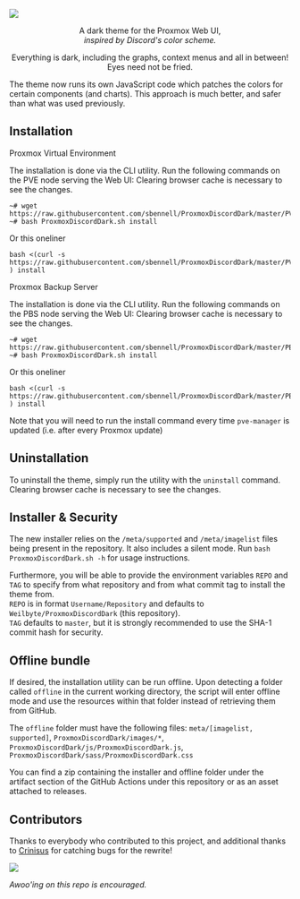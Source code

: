 



![](https://i.imgur.com/SnlCyHF.png)

<p align="center">A dark theme for the Proxmox Web UI,<br/> <i>inspired by Discord's color scheme.</i></p>

<p align="center">Everything is dark, including the graphs, context menus and all in between! Eyes need not be fried.</p>    
The theme now runs its own JavaScript code which patches the colors for certain components (and charts). This approach is much better, and safer than what was used previously.

## Installation 
Proxmox Virtual Environment

The installation is done via the CLI utility. Run the following commands on the PVE node serving the Web UI:  Clearing browser cache is necessary to see the changes.

```
~# wget https://raw.githubusercontent.com/sbennell/ProxmoxDiscordDark/master/PVEDiscordDark.sh
~# bash ProxmoxDiscordDark.sh install
```
Or this oneliner
```
bash <(curl -s https://raw.githubusercontent.com/sbennell/ProxmoxDiscordDark/master/PVEDiscordDark.sh ) install
```
Proxmox Backup Server

The installation is done via the CLI utility. Run the following commands on the PBS node serving the Web UI:  Clearing browser cache is necessary to see the changes.

```
~# wget https://raw.githubusercontent.com/sbennell/ProxmoxDiscordDark/master/PBSDiscordDark.sh
~# bash ProxmoxDiscordDark.sh install
```
Or this oneliner
```
bash <(curl -s https://raw.githubusercontent.com/sbennell/ProxmoxDiscordDark/master/PBSDiscordDark.sh ) install
```

Note that you will need to run the install command every time `pve-manager` is updated (i.e. after every Proxmox update)

## Uninstallation
 To uninstall the theme, simply run the utility with the `uninstall` command. Clearing browser cache is necessary to see the changes.
 
## Installer & Security
The new installer relies on the `/meta/supported` and `/meta/imagelist` files being present in the repository. It also includes a silent mode. Run `bash ProxmoxDiscordDark.sh -h` for usage instructions. 

Furthermore, you will be able to provide the environment variables `REPO` and `TAG` to specify from what repository and from what commit tag to install the theme from.   
`REPO` is in format `Username/Repository` and defaults to `Weilbyte/ProxmoxDiscordDark` (this repository).    
`TAG` defaults to `master`, but it is strongly recommended to use the SHA-1 commit hash for security.

## Offline bundle
If desired, the installation utility can be run offline. Upon detecting a folder called `offline` in the current working directory, the script will enter offline mode and use the resources within that folder instead of retrieving them from GitHub.    

The `offline` folder must have the following files: `meta/[imagelist, supported]`, `ProxmoxDiscordDark/images/*`, `ProxmoxDiscordDark/js/ProxmoxDiscordDark.js`, `ProxmoxDiscordDark/sass/ProxmoxDiscordDark.css`

You can find a zip containing the installer and offline folder under the artifact section of the GitHub Actions under this repository or as an asset attached to releases.

## Contributors
Thanks to everybody who contributed to this project, and additional thanks to [Crinisus](https://github.com/crinisus) for catching bugs for the rewrite!

<a href="https://github.com/weilbyte/ProxmoxDiscordDark/graphs/contributors">
  <img src="https://contrib.rocks/image?repo=weilbyte/ProxmoxDiscordDark" />
</a>


*Awoo'ing on this repo is encouraged.*
